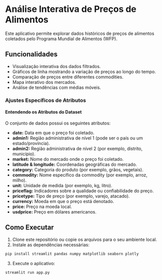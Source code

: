 # Análise Interativa de Preços de Alimentos

Este aplicativo permite explorar dados históricos de preços de alimentos coletados pelo Programa Mundial de Alimentos (WFP).

## Funcionalidades

- Visualização interativa dos dados filtrados.
- Gráficos de linha mostrando a variação de preços ao longo do tempo.
- Comparação de preços entre diferentes commodities.
- Mapa interativo dos mercados.
- Análise de tendências com médias móveis.


### **Ajustes Específicos de Atributos**

#### **Entendendo os Atributos do Dataset**

O conjunto de dados possui os seguintes atributos:

- **date:** Data em que o preço foi coletado.
- **admin1:** Região administrativa de nível 1 (pode ser o país ou um estado/província).
- **admin2:** Região administrativa de nível 2 (por exemplo, distrito, município).
- **market:** Nome do mercado onde o preço foi coletado.
- **latitude & longitude:** Coordenadas geográficas do mercado.
- **category:** Categoria do produto (por exemplo, grãos, vegetais).
- **commodity:** Nome específico da commodity (por exemplo, arroz, milho).
- **unit:** Unidade de medida (por exemplo, kg, litro).
- **priceflag:** Indicadores sobre a qualidade ou confiabilidade do preço.
- **pricetype:** Tipo de preço (por exemplo, varejo, atacado).
- **currency:** Moeda em que o preço está denotado.
- **price:** Preço na moeda local.
- **usdprice:** Preço em dólares americanos.


## Como Executar

1. Clone este repositório ou copie os arquivos para o seu ambiente local.
2. Instale as dependências necessárias:

```bash
pip install streamlit pandas numpy matplotlib seaborn plotly
````
3. Execute o aplicativo:

```bash
streamlit run app.py
```